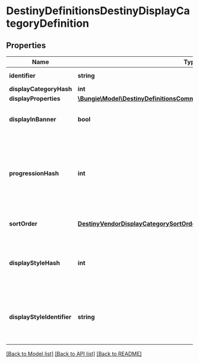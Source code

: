 # DestinyDefinitionsDestinyDisplayCategoryDefinition

## Properties
Name | Type | Description | Notes
------------ | ------------- | ------------- | -------------
**identifier** | **string** | A string identifier for the display category. | [optional] 
**displayCategoryHash** | **int** |  | [optional] 
**displayProperties** | [**\Bungie\Model\DestinyDefinitionsCommonDestinyDisplayPropertiesDefinition**](DestinyDefinitionsCommonDestinyDisplayPropertiesDefinition.md) |  | [optional] 
**displayInBanner** | **bool** | If true, this category should be displayed in the \&quot;Banner\&quot; section of the vendor&#39;s UI. | [optional] 
**progressionHash** | **int** | If it exists, this is the hash identifier of a DestinyProgressionDefinition that represents the progression to show on this display category.  Specific categories can now have thier own distinct progression, apparently. So that&#39;s cool. | [optional] 
**sortOrder** | [**DestinyVendorDisplayCategorySortOrder**](DestinyVendorDisplayCategorySortOrder.md) | If this category sorts items in a nonstandard way, this will be the way we sort. | [optional] 
**displayStyleHash** | **int** | An indicator of how the category will be displayed in the UI. It&#39;s up to you to do something cool or interesting in response to this, or just to treat it as a normal category. | [optional] 
**displayStyleIdentifier** | **string** | An indicator of how the category will be displayed in the UI. It&#39;s up to you to do something cool or interesting in response to this, or just to treat it as a normal category. | [optional] 

[[Back to Model list]](../README.md#documentation-for-models) [[Back to API list]](../README.md#documentation-for-api-endpoints) [[Back to README]](../README.md)


